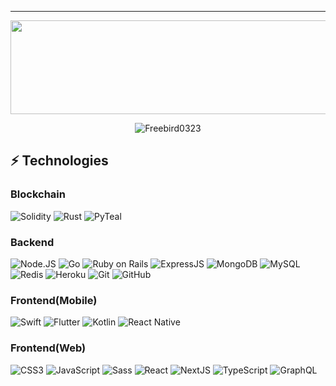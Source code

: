 ____	



<img height=150 width=1000 src="https://c.tenor.com/o23PLsTxPLoAAAAd/wallpaper.gif](https://commons.wikimedia.org/wiki/File:Computer-screen-code-glitch-animation-gif-background-free.gif" />


<p align="center">
  <img src="https://visitor-badge.laobi.icu/badge?page_id=DedicatedDev" alt="Freebird0323" />
</p>


## ⚡ Technologies

### Blockchain
![Solidity](https://img.shields.io/badge/-Solidity-222222?style=flat-square&logo=solidity&logoColor=white)
![Rust](https://img.shields.io/badge/-Rust-DDDDDD?style=flat-square&logo=Rust&logoColor=903211)
![PyTeal](https://img.shields.io/badge/-PyTeal-208099?style=flat-square&logo=python&logoColor=white)

### Backend
![Node.JS](https://img.shields.io/badge/-Node.JS-339933?style=flat-square&logo=node-dot-js&logoColor=white)
![Go](https://img.shields.io/badge/-Go-DDDDDD?style=flat-square&logo=Go&logoColor=903211)
![Ruby on Rails](https://img.shields.io/badge/-Ruby%20on%20Rails-DDDDDD?style=flat-square&logo=Ruby&logoColor=903211)
![ExpressJS](https://img.shields.io/badge/-Express.JS-000000?style=flat-square&logo=Express)
![MongoDB](https://img.shields.io/badge/-MongoDB-47A248?style=flat-square&logo=mongodb&logoColor=white)
![MySQL](https://img.shields.io/badge/-MySQL-4479A1?style=flat-square&logo=mysql&logoColor=white)
![Redis](https://img.shields.io/badge/-Redis-DC382D?style=flat-square&logo=Redis&logoColor=white)
![Heroku](https://img.shields.io/badge/-Heroku-430098?style=flat-square&logo=heroku)
![Git](https://img.shields.io/badge/-Git-F05032?style=flat-square&logo=git&logoColor=white)
![GitHub](https://img.shields.io/badge/-GitHub-181717?style=flat-square&logo=github)

### Frontend(Mobile)
![Swift](https://img.shields.io/badge/-Swift-000000?style=flat-square&logo=swift&logoColor=red)
![Flutter](https://img.shields.io/badge/-Flutter-DDDDDD?style=flat-square&logo=flutter&logoColor=blue)
![Kotlin](https://img.shields.io/badge/-Kotlin-DDDDDD?style=flat-square&logo=kotlin&logoColor=903211)
![React Native](https://img.shields.io/badge/-ReactNative-61DAFB?style=flat-square&logo=react&logoColor=white)

### Frontend(Web)

![CSS3](https://img.shields.io/badge/-CSS3-1572B6?style=flat-square&logo=css3)
![JavaScript](https://img.shields.io/badge/-JavaScript-F7DF1E?style=flat-square&logo=javascript&logoColor=black)
![Sass](https://img.shields.io/badge/-Sass-CC6699?style=flat-square&logo=sass&logoColor=white)
![React](https://img.shields.io/badge/-React-61DAFB?style=flat-square&logo=react&logoColor=white)
![NextJS](https://img.shields.io/badge/-Next.JS-000000?style=flat-square&logo=next-dot-js)
![TypeScript](https://img.shields.io/badge/-TypeScript-3178C6?style=flat-square&logo=typescript&logoColor=white)
![GraphQL](https://img.shields.io/badge/-GraphQL-E10098?style=flat-square&logo=graphql&logoColor=white)




